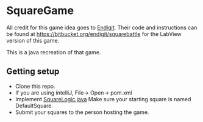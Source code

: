 # SquareGame

All credit for this game idea goes to [Endigit](http://endigit.com/squarebattle/). Their code and instructions can be
found at https://bitbucket.org/endigit/squarebattle for the LabView version of this game.

This is a java recreation of that game.

## Getting setup

* Clone this repo.
* If you are using intelliJ, File-> Open-> pom.xml
* Implement [SquareLogic.java](src/squaregame/squares/SquareLogic.java) Make sure your starting square is named
  DefaultSquare.
* Submit your squares to the person hosting the game.
